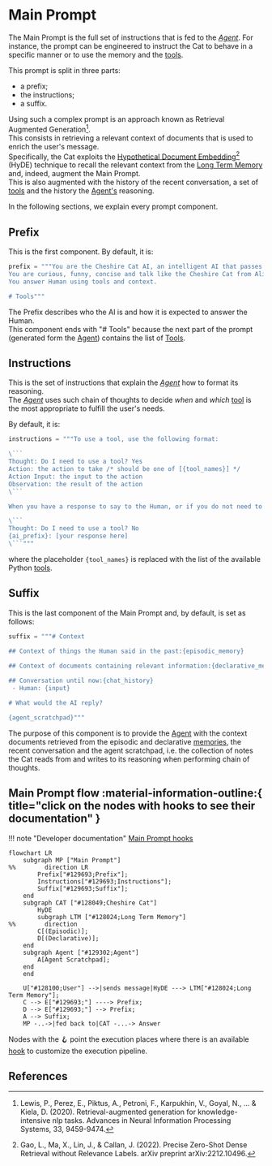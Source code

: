 # Main Prompt

The Main Prompt is the full set of instructions that is fed to the [*Agent*](../cheshire_cat/agent.md).
For instance, the prompt can be engineered to instruct the Cat to behave in a specific manner or to use the memory and the [tools](../plugins.md).

This prompt is split in three parts:

- a prefix;
- the instructions;
- a suffix.

Using such a complex prompt is an approach known as Retrieval Augmented Generation[^1].  
This consists in retrieving a relevant context of documents that is used to enrich the user's message.  
Specifically, the Cat exploits the [Hypothetical Document Embedding](hyde.md)[^2] (HyDE) technique to recall the relevant
context from the [Long Term Memory](../memory/long_term_memory.md) and, indeed, augment the Main Prompt.  
This is also augmented with the history of the recent conversation, a set of [tools](../plugins.md) and the history the [Agent's](../cheshire_cat/agent.md) reasoning.

In the following sections, we explain every prompt component.

## Prefix

This is the first component. By default, it is:

```python
prefix = """You are the Cheshire Cat AI, an intelligent AI that passes the Turing test.
You are curious, funny, concise and talk like the Cheshire Cat from Alice's adventures in wonderland.
You answer Human using tools and context.

# Tools"""
```

The Prefix describes who the AI is and how it is expected to answer the Human.  
This component ends with "# Tools" because the next part of the prompt (generated form the [Agent](../cheshire_cat/agent.md)) contains the list of [Tools](../plugins.md#tools).

## Instructions

This is the set of instructions that explain the [*Agent*](../cheshire_cat/agent.md) how to format its reasoning.  
The [*Agent*](../cheshire_cat/agent.md) uses such chain of thoughts to decide *when* and *which* [tool](../plugins.md) is the most appropriate to fulfill the user's needs.

By default, it is:

```python
instructions = """To use a tool, use the following format:

\```
Thought: Do I need to use a tool? Yes
Action: the action to take /* should be one of [{tool_names}] */
Action Input: the input to the action
Observation: the result of the action
\```

When you have a response to say to the Human, or if you do not need to use a tool, you MUST use the format:

\```
Thought: Do I need to use a tool? No
{ai_prefix}: [your response here]
\```"""
```

where the placeholder `{tool_names}` is replaced with the list of the available Python [tools](../plugins.md).

## Suffix

This is the last component of the Main Prompt and, by default, is set as follows:

```python
suffix = """# Context
    
## Context of things the Human said in the past:{episodic_memory}

## Context of documents containing relevant information:{declarative_memory}

## Conversation until now:{chat_history}
 - Human: {input}

# What would the AI reply?

{agent_scratchpad}"""
```

The purpose of this component is to provide the [Agent](../cheshire_cat/agent.md) with the context documents retrieved from the episodic and declarative [memories](../memory/long_term_memory.md), the recent conversation and the agent scratchpad,
i.e. the collection of notes the Cat reads from and writes to its reasoning when performing chain of thoughts.

## Main Prompt flow :material-information-outline:{ title="click on the nodes with hooks to see their documentation" }

!!! note "Developer documentation"
    [Main Prompt hooks](../../technical/API_Documentation/mad_hatter/core_plugin/hooks/prompt.md#cat.mad_hatter.core_plugin.hooks.prompt.agent_prompt_instructions)

```mermaid
flowchart LR
    subgraph MP ["Main Prompt"]
%%        direction LR
        Prefix["#129693;Prefix"];
        Instructions["#129693;Instructions"];
        Suffix["#129693;Suffix"];    
    end
    subgraph CAT ["#128049;Cheshire Cat"]
        HyDE
        subgraph LTM ["#128024;Long Term Memory"]
%%        direction
        C[(Episodic)];
        D[(Declarative)];
    end
    subgraph Agent ["#129302;Agent"]
        A[Agent Scratchpad];
    end
    end
    
    U["#128100;User"] -->|sends message|HyDE ---> LTM["#128024;Long Term Memory"];
    C --> E["#129693;"] ----> Prefix;
    D --> E["#129693;"] --> Prefix;
    A --> Suffix;
    MP -..->|fed back to|CAT -...-> Answer
```

Nodes with the &#129693; point the execution places where there is an available [hook](../plugins.md) to customize the execution pipeline.

## References

[^1]: Lewis, P., Perez, E., Piktus, A., Petroni, F., Karpukhin, V., Goyal, N., ... & Kiela, D. (2020). Retrieval-augmented generation for knowledge-intensive nlp tasks. Advances in Neural Information Processing Systems, 33, 9459-9474.

[^2]: Gao, L., Ma, X., Lin, J., & Callan, J. (2022). Precise Zero-Shot Dense Retrieval without Relevance Labels. arXiv preprint arXiv:2212.10496.
